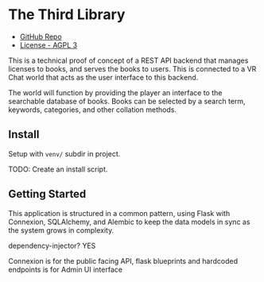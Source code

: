 # The Third Library

* [GitHub Repo](https://github.com/spektre1/library)
* [License - AGPL 3](https://www.gnu.org/licenses/agpl-3.0.txt)

This is a technical proof of concept of a REST
API backend that manages licenses to books, and serves the books to users. This
is connected to a VR Chat world that acts as the user interface to this backend.

The world will function by providing the player an interface to the searchable
database of books. Books can be selected by a search term, keywords, categories,
and other collation methods.

## Install

Setup with `venv/` subdir in project.

TODO: Create an install script.


## Getting Started

This application is structured in a common pattern, using Flask with
Connexion, SQLAlchemy, and Alembic to keep the data models in sync as the system
grows in complexity. 

dependency-injector? YES

Connexion is for the public facing API,
flask blueprints and hardcoded endpoints is for Admin UI interface
